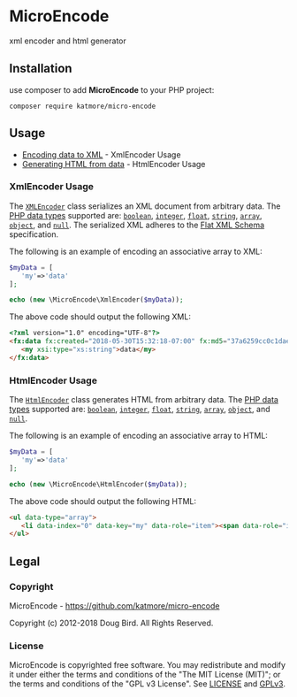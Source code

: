 # MicroEncode
xml encoder and html generator

## Installation
use composer to add **MicroEncode** to your PHP project:
```
composer require katmore/micro-encode
```

## Usage
 * [Encoding data to XML](#xmlencoder-usage) - XmlEncoder Usage
 * [Generating HTML from data](#htmlencoder-usage) - HtmlEncoder Usage

### XmlEncoder Usage
The [`XMLEncoder`](./src/MicroEncode/XmlEncoder.php) class serializes an XML document from arbitrary data. The [PHP data types](http://php.net/manual/en/language.types.intro.php) supported are: [`boolean`](http://php.net/manual/en/language.types.boolean.php), [`integer`](http://php.net/manual/en/language.types.integer.php), [`float`](http://php.net/manual/en/language.types.float.php), [`string`](http://php.net/manual/en/language.types.string.php), [`array`](http://php.net/manual/en/language.types.array.php), [`object`](http://php.net/manual/en/language.types.object.php), and [`null`](http://php.net/manual/en/language.types.null.php). The serialized XML adheres to the [Flat XML Schema](https://github.com/katmore/flat/wiki/xmlns) specification.

The following is an example of encoding an associative array to XML:
```php
$myData = [
   'my'=>'data'
];

echo (new \MicroEncode\XmlEncoder($myData));
```
The above code should output the following XML:
```html
<?xml version="1.0" encoding="UTF-8"?>
<fx:data fx:created="2018-05-30T15:32:18-07:00" fx:md5="37a6259cc0c1dae299a7866489dff0bd" xmlns:xsi="http://www.w3.org/2001/XMLSchema-instance" xmlns:xs="http://www.w3.org/2001/XMLSchema" xmlns:extxs="https://github.com/katmore/flat/wiki/xmlns-extxs" fx:flat-xml-ver="0.2" xmlns:fx="https://github.com/katmore/flat/wiki/xmlns" xmlns="https://github.com/katmore/flat/wiki/xmlns-object" xsi:type="extxs:Hashmap">
   <my xsi:type="xs:string">data</my>
</fx:data>
```

### HtmlEncoder Usage
The [`HtmlEncoder`](./src/MicroEncode/HtmlEncoder.php) class generates HTML from arbitrary data. The [PHP data types](http://php.net/manual/en/language.types.intro.php) supported are: [`boolean`](http://php.net/manual/en/language.types.boolean.php), [`integer`](http://php.net/manual/en/language.types.integer.php), [`float`](http://php.net/manual/en/language.types.float.php), [`string`](http://php.net/manual/en/language.types.string.php), [`array`](http://php.net/manual/en/language.types.array.php), [`object`](http://php.net/manual/en/language.types.object.php), and [`null`](http://php.net/manual/en/language.types.null.php).

The following is an example of encoding an associative array to HTML:
```php
$myData = [
   'my'=>'data'
];

echo (new \MicroEncode\HtmlEncoder($myData));
```
The above code should output the following HTML:
```html
<ul data-type="array">
   <li data-index="0" data-key="my" data-role="item"><span data-role="item-key">my</span>:&nbsp;<span data-role="item-value" data-type="string">data</span></li><!--/data-item: (my)-->
</ul>
```

## Legal
### Copyright
MicroEncode - https://github.com/katmore/micro-encode

Copyright (c) 2012-2018 Doug Bird. All Rights Reserved.

### License
MicroEncode is copyrighted free software.
You may redistribute and modify it under either the terms and conditions of the
"The MIT License (MIT)"; or the terms and conditions of the "GPL v3 License".
See [LICENSE](https://github.com/katmore/micro-encode/blob/master/LICENSE) and [GPLv3](https://github.com/katmore/micro-encode/blob/master/GPLv3).
